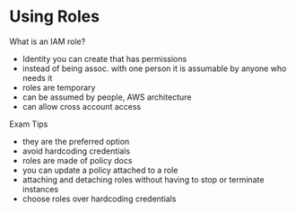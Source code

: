 # Using Roles

What is an IAM role?
- Identity you can create that has permissions
- instead of being assoc. with one person it is assumable by anyone who needs it
- roles are temporary
- can be assumed by people, AWS architecture
- can allow cross account access

Exam Tips
- they are the preferred option
- avoid hardcoding credentials
- roles are made of policy docs
- you can update a policy attached to a role
- attaching and detaching roles without having to stop or terminate instances
- choose roles over hardcoding credentials
